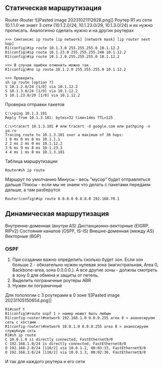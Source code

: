 ## Статическая маршрутизация
Router-Router
![[Pasted image 20231021112828.png]]
Роутер R1 из сети 10.1.1.0 не знает 3 сети (10.1.2.0/24, 10.1.23.0/29, 10.1.3.0/24) и их нужно прописать. Аналогично сделать нужно и на других роутерах
```
>>> Синтаксис ip route [ip network] [network mask] [ip router next hop]
R1(config)#ip route 10.1.3.0 255.255.255.0 10.1.12.2
R1(config)#ip route 10.1.23.0 255.255.255.248 10.1.12.2
R1(config)#ip route 10.1.2.0 255.255.255.0 10.1.12.2

>>> В случае ошибки отменить можно так
R1(config)#no ip route 10.1.2.0 255.255.255.0 10.1.12.2

>>> Проверить 
sh ip route [option ?]
S 10.1.2.0/24 [1/0] via 10.1.12.2
S 10.1.3.0/24 [1/0] via 10.1.12.2
S 10.1.23.0/29 [1/0] via 10.1.12.2
```

Проверка отправки пакетов
```
C:\>ping 10.1.3.101
Reply from 10.1.3.101: bytes=32 time=14ms TTL=125

C:\>tracert 10.1.3.101 # или tracert -d google.com или pathping -n ya.ru
Tracing route to 10.1.3.101 over a maximum of 30 hops:
1 0 ms 0 ms 0 ms 10.1.1.1
2 2 ms 2 ms 0 ms 10.1.12.2
3 6 ms 9 ms 8 ms 10.1.23.3
4 4 ms 1 ms 0 ms 10.1.3.101
```

Таблица маршрутизации
```
Router#sh ip route
```

Маршрут по умолчанию
Минусы - весь "мусор" будет отправляться дальше
Плюсы - если мы не знаем что делать с пакетами передаем дальше, а там разберутся
```
Router(config)#ip route 0.0.0.0 0.0.0.0 192.168.70.1
```
## Динамическая маршрутизация
Внутренне-доменная (внутри AS)
	Дистанционно-векторные (EIGRP, RIPv2)
	Состояния каналов (OSPF, IS-IS)
Внешне-доменная (между AS)
	Векторные (BGP)


### OSPF
1. При создании важно определить сколько будет зон. Если зон больше 2 - обязательно нужен нулевая зона (магистральная, Area 0, Backbone-area, зона 0.0.0.0.). А все другие зоны - должны смотреть в зону 0 для обмена и защиты от петель.
2. Выделить пограничные роутеры ABR
3. Нужен ли пограничный 

Для топологии с 3 роутерами в 0 зоне
![[Pasted image 20231105150654.png]]
```
R1#conf t
R1(config)#route ospf 1 > номер может быть любым
R1(config-router)#network 192.168.1.0 0.0.0.255 area 0 > ананосируем сеть с хостами
R1(config-router)#network 10.0.1.0 0.0.0.255 area 0 > ананосируем служубную сеть
R1#sh ip route
C 10.0.1.0 is directly connected, FastEthernet9/0
C 192.168.1.0/24 is directly connected, FastEthernet8/0
O 192.168.2.0/24 [110/2] via 10.0.1.2, 00:03:33, FastEthernet9/0
O 192.168.3.0/24 [110/2] via 10.0.1.3, 00:02:30, FastEthernet9/0
```
И так для каждого роутера и его сети